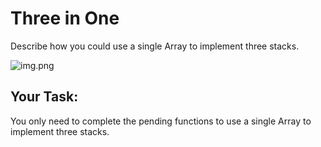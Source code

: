# Three in One

Describe how you could use a single Array to implement three stacks.

![img.png](https://img-c.udemycdn.com/redactor/raw/coding_exercise_instructions/2021-01-23_10-30-59-190ecbdebefdc2740d613943d0adc6f3.png)

## Your Task:

You only need to complete the pending functions to use a single Array to implement three stacks.